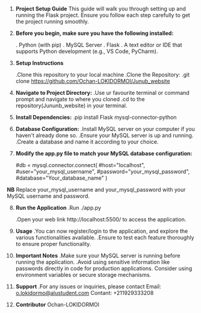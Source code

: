 1.  **Project Setup Guide**
    This guide will walk you through setting up and running the Flask project. Ensure you follow each step carefully to get the project running smoothly.

2.  **Before you begin, make sure you have the following installed:**

    . Python (with pip)
    . MySQL Server
    . Flask
    . A text editor or IDE that supports Python development (e.g., VS Code, PyCharm).

3.  **Setup Instructions**

    .Clone this repository to your local machine
    .Clone the Repository:
    .git clone https://github.com/Ochan-LOKIDORMOI/Junub_website

4.  **Navigate to Project Directory:**
    .Use ur favourite terminal or command prompt and navigate to where you cloned
    .cd to the repository(Jununb_website) in your terminal.

5.  **Install Dependencies:**
    .pip install Flask mysql-connector-python

6.  **Database Configuration:**
    .Install MySQL server on your computer if you haven't already done so.
    .Ensure your MySQL server is up and running.
    .Create a database and name it according to your choice.

7.  **Modify the app.py file to match your MySQL database configuration:**

    #db = mysql.connector.connect(
    #host="localhost",
    #user="your_mysql_username",
    #password="your_mysql_password",
    #database="Your_database_name"
    )

**NB** Replace your_mysql_username and your_mysql_password with your MySQL username and password.

8.  **Run the Application**
    .Run ./app.py
    <!-- Access the Application: -->

    .Open your web link http://localhost:5500/ to access the application.

9.  **Usage**
    .You can now register/login to the application, and explore the various functionalities
    available.
    .Ensure to test each feature thoroughly to ensure proper functionality.

10. **Important Notes**
    .Make sure your MySQL server is running before running the application.
    .Avoid using sensitive information like passwords directly in code for production applications. Consider using environment variables or secure storage mechanisms.

11. **Support**
    .For any issues or inquiries, please contact
    Email: o.lokidormo@alustudent.com
    Contant: +211929333208

12. **Contributor**
    Ochan-LOKIDORMOI

